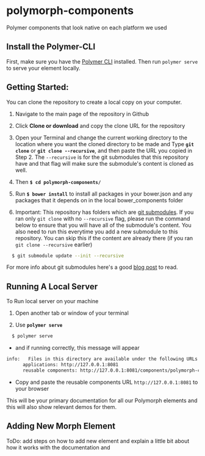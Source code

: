 # polymorph-components
Polymer components that look native on each platform we used

## Install the Polymer-CLI

First, make sure you have the [Polymer CLI](https://www.npmjs.com/package/polymer-cli) installed. Then run `polymer serve` to serve your element locally.

## Getting Started:
You can clone the repository to create a local copy on your computer.

  1. Navigate to the main page of the repository in Github

  2. Click **Clone or download** and copy the clone URL for the repository

  3. Open your Terminal and change the current working directory to the location where you want the cloned directory to be made and Type **`git clone`** or **`git clone --recursive`**, and then paste the URL you copied in Step 2. The `--recursive` is for the git submodules that this repository have and that flag will make sure the submodule's content is cloned as well.  

  4. Then **`$ cd polymorph-components/`**

  5. Run **`$ bower install`** to install all packages in your bower.json and any packages that it depends on in the local bower_components folder

  6. Important: This repository has folders which are [git submodules][Git Submodules]. If you ran only `git clone` with no `--recursive` flag, please run the command below to ensure that you will have all of the submodule's content. You also need to run this everytime you add a new submodule to this repository. You can skip this if the content are already there (if you ran `git clone --recursive` earlier)

  ```bash
    $ git submodule update --init --recursive
  ```

  For more info about git submodules here's a good [blog post][Git Submodules Blog] to read.
## Running A Local Server
  To Run local server on your machine

  1. Open another tab  or window of your terminal

  2. Use **`polymer serve`**

  ```bash
    $ polymer serve
  ```

  - and if running correctly, this message will appear

  ```bash
  info:   Files in this directory are available under the following URLs
        applications: http://127.0.0.1:8081
        reusable components: http://127.0.0.1:8081/components/polymorph-components/
  ```

- Copy and paste the reusable components URL `http://127.0.0.1:8081` to your browser

This will be your primary documentation for all our Polymorph elements and this will also show relevant demos for them.  

## Adding New Morph Element

ToDo: add steps on how to add new element and explain a little bit about how it works with the documentation and


  [Git Submodules]: https://github.com/blog/2104-working-with-submodules

  [Git Submodules Blog]: http://dan.mccloy.info/2015/06/11/Git-submodules
